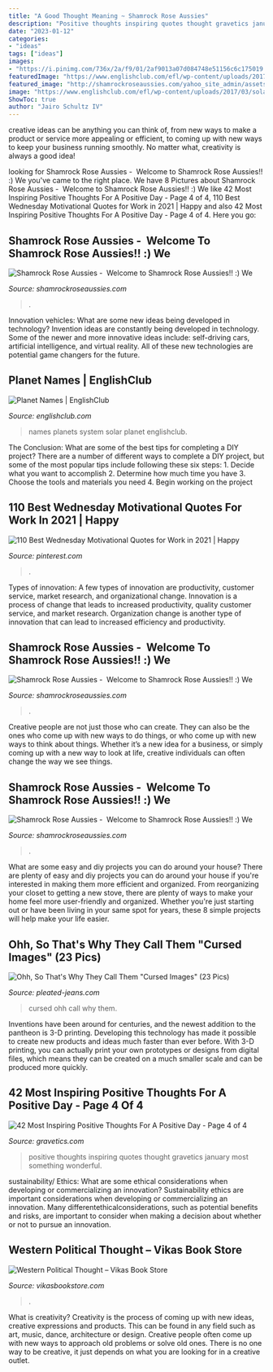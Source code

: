 ```yaml
---
title: "A Good Thought Meaning ~ Shamrock Rose Aussies"
description: "Positive thoughts inspiring quotes thought gravetics january most something wonderful"
date: "2023-01-12"
categories:
- "ideas"
tags: ["ideas"]
images:
- "https://i.pinimg.com/736x/2a/f9/01/2af9013a07d084748e51156c6c175019.jpg"
featuredImage: "https://www.englishclub.com/efl/wp-content/uploads/2017/03/solar-system.png"
featured_image: "http://shamrockroseaussies.com/yahoo_site_admin/assets/images/DSC_0376.7603913_std.JPG"
image: "https://www.englishclub.com/efl/wp-content/uploads/2017/03/solar-system.png"
ShowToc: true
author: "Jairo Schultz IV"
---
```



creative ideas can be anything you can think of, from new ways to make a product or service more appealing or efficient, to coming up with new ways to keep your business running smoothly. No matter what, creativity is always a good idea!

	

		
looking for Shamrock Rose Aussies - ﻿﻿﻿ Welcome to Shamrock Rose Aussies!! :) We you've came to the right place. We have 8 Pictures about Shamrock Rose Aussies - ﻿﻿﻿ Welcome to Shamrock Rose Aussies!! :) We like 42 Most Inspiring Positive Thoughts For A Positive Day - Page 4 of 4, 110 Best Wednesday Motivational Quotes for Work in 2021 | Happy and also 42 Most Inspiring Positive Thoughts For A Positive Day - Page 4 of 4. Here you go:
		
    
## Shamrock Rose Aussies - ﻿﻿﻿ Welcome To Shamrock Rose Aussies!! :) We

<img loading=lazy src="http://shamrockroseaussies.com/yahoo_site_admin/assets/images/DSC_0193.265232256_std.JPG" onerror="this.onerror=null;this.src='https://tse1.mm.bing.net/th?id=OIP.lj85e7EfgKy6v4_C9fVR5wHaGM&amp;pid=15.1';" alt="Shamrock Rose Aussies - ﻿﻿﻿ Welcome to Shamrock Rose Aussies!! :) We">

_Source: shamrockroseaussies.com_

>. 

	

Innovation vehicles: What are some new ideas being developed in technology?
Invention ideas are constantly being developed in technology. Some of the newer and more innovative ideas include: self-driving cars, artificial intelligence, and virtual reality. All of these new technologies are potential game changers for the future.

    
## Planet Names | EnglishClub

<img loading=lazy src="https://www.englishclub.com/efl/wp-content/uploads/2017/03/solar-system.png" onerror="this.onerror=null;this.src='https://tse1.mm.bing.net/th?id=OIP.zE3x-kCV5VCVvANfJU04hQHaFk&amp;pid=15.1';" alt="Planet Names | EnglishClub">

_Source: englishclub.com_

>names planets system solar planet englishclub. 

	

The Conclusion: What are some of the best tips for completing a DIY project?
There are a number of different ways to complete a DIY project, but some of the most popular tips include following these six steps: 1. Decide what you want to accomplish 2. Determine how much time you have 3. Choose the tools and materials you need 4. Begin working on the project 
    
## 110 Best Wednesday Motivational Quotes For Work In 2021 | Happy

<img loading=lazy src="https://i.pinimg.com/736x/2a/f9/01/2af9013a07d084748e51156c6c175019.jpg" onerror="this.onerror=null;this.src='https://tse2.mm.bing.net/th?id=OIP.V6OYR7DVf-Er_QHKNVQv8gHaKI&amp;pid=15.1';" alt="110 Best Wednesday Motivational Quotes for Work in 2021 | Happy">

_Source: pinterest.com_

>. 

	

Types of innovation: A few types of innovation are productivity, customer service, market research, and organizational change.
Innovation is a process of change that leads to increased productivity, quality customer service, and market research. Organization change is another type of innovation that can lead to increased efficiency and productivity.

    
## Shamrock Rose Aussies - ﻿﻿﻿ Welcome To Shamrock Rose Aussies!! :) We

<img loading=lazy src="http://shamrockroseaussies.com/yahoo_site_admin/assets/images/DSC_0610.231175656_std.JPG" onerror="this.onerror=null;this.src='https://tse1.mm.bing.net/th?id=OIP.0Xyn7Md-Ag0cok6dL8DhiAHaE-&amp;pid=15.1';" alt="Shamrock Rose Aussies - ﻿﻿﻿ Welcome to Shamrock Rose Aussies!! :) We">

_Source: shamrockroseaussies.com_

>. 

	

Creative people are not just those who can create. They can also be the ones who come up with new ways to do things, or who come up with new ways to think about things. Whether it’s a new idea for a business, or simply coming up with a new way to look at life, creative individuals can often change the way we see things.

    
## Shamrock Rose Aussies - ﻿﻿﻿ Welcome To Shamrock Rose Aussies!! :) We

<img loading=lazy src="http://shamrockroseaussies.com/yahoo_site_admin/assets/images/DSC_0376.7603913_std.JPG" onerror="this.onerror=null;this.src='https://tse1.mm.bing.net/th?id=OIP.Iws8PnI38sIw8Ut9dqL-WAHaFd&amp;pid=15.1';" alt="Shamrock Rose Aussies - ﻿﻿﻿ Welcome to Shamrock Rose Aussies!! :) We">

_Source: shamrockroseaussies.com_

>. 

	

What are some easy and diy projects you can do around your house?
There are plenty of easy and diy projects you can do around your house if you're interested in making them more efficient and organized. From reorganizing your closet to getting a new stove, there are plenty of ways to make your home feel more user-friendly and organized. Whether you're just starting out or have been living in your same spot for years, these 8 simple projects will help make your life easier.

    
## Ohh, So That&#039;s Why They Call Them &quot;Cursed Images&quot; (23 Pics)

<img loading=lazy src="https://pleated-jeans.com/wp-content/uploads/2020/08/ohh-so-that-why-they-call-them-cursed-images-50-pics-2.jpg" onerror="this.onerror=null;this.src='https://tse4.mm.bing.net/th?id=OIP.SICvJoqEWYg5bV7DA73REwHaNM&amp;pid=15.1';" alt="Ohh, So That&#039;s Why They Call Them &quot;Cursed Images&quot; (23 Pics)">

_Source: pleated-jeans.com_

>cursed ohh call why them. 

	

Inventions have been around for centuries, and the newest addition to the pantheon is 3-D printing. Developing this technology has made it possible to create new products and ideas much faster than ever before. With 3-D printing, you can actually print your own prototypes or designs from digital files, which means they can be created on a much smaller scale and can be produced more quickly.

    
## 42 Most Inspiring Positive Thoughts For A Positive Day - Page 4 Of 4

<img loading=lazy src="https://www.gravetics.com/wp-content/uploads/2017/01/Wake-up-every-morning-with-the-thought-that-something-wonderful-is-about-to-happen..jpg" onerror="this.onerror=null;this.src='https://tse3.mm.bing.net/th?id=OIP.vhjm-IKGiRL-BynHjJbMlwHaLH&amp;pid=15.1';" alt="42 Most Inspiring Positive Thoughts For A Positive Day - Page 4 of 4">

_Source: gravetics.com_

>positive thoughts inspiring quotes thought gravetics january most something wonderful. 

	

sustainability/ Ethics: What are some ethical considerations when developing or commercializing an innovation?
Sustainability ethics are important considerations when developing or commercializing an innovation. Many differentethicalconsiderations, such as potential benefits and risks, are important to consider when making a decision about whether or not to pursue an innovation.

    
## Western Political Thought – Vikas Book Store

<img loading=lazy src="https://vikasbookstore.com/wp-content/uploads/Western-Political-Thought-1014x1536.jpg" onerror="this.onerror=null;this.src='https://tse4.mm.bing.net/th?id=OIP.me6TMcHpNrbIzz1hQEOX1gHaLO&amp;pid=15.1';" alt="Western Political Thought – Vikas Book Store">

_Source: vikasbookstore.com_

>. 

	

What is creativity?
Creativity is the process of coming up with new ideas, creative expressions and products. This can be found in any field such as art, music, dance, architecture or design. Creative people often come up with new ways to approach old problems or solve old ones. There is no one way to be creative, it just depends on what you are looking for in a creative outlet.

